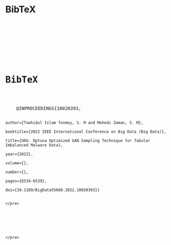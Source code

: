 <html lang="en">
<head>
    <meta charset="UTF-8">
    <meta name="viewport" content="width=device-width, initial-scale=1.0">
    <title>OOG- Optuna Optimized GAN Sampling Technique for Tabular Imbalanced Malware Data</title>
</head>
<body>
    <h1>BibTeX</h1>
    <pre>
     <html lang="en">
<head>
    <meta charset="UTF-8">
    <meta name="viewport" content="width=device-width, initial-scale=1.0">
    <title>OOG- Optuna Optimized GAN Sampling Technique for Tabular Imbalanced Malware Data</title>
</head>
<body>
    <h1>BibTeX</h1>
    <pre>
    @INPROCEEDINGS{10020393,

    author={Towhidul Islam Tonmoy, S. M and Mehedi Zaman, S. M},

    booktitle={2022 IEEE International Conference on Big Data (Big Data)}, 

    title={OOG- Optuna Optimized GAN Sampling Technique for Tabular Imbalanced Malware Data}, 

    year={2022},

    volume={},

    number={},

    pages={6534-6539},

    doi={10.1109/BigData55660.2022.10020393}}

        
    </pre>
</body>
</html>
        
    </pre>
</body>
</html>